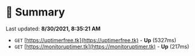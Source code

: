 # 📖 Summary
Last updated: **8/30/2021, 8:35:21 AM**

- `GET` [https://uptimerfree.tk](https://uptimerfree.tk) - **Up** (5327ms)
- `GET` [https://monitoruptimer.tk](https://monitoruptimer.tk) - **Up** (217ms)
